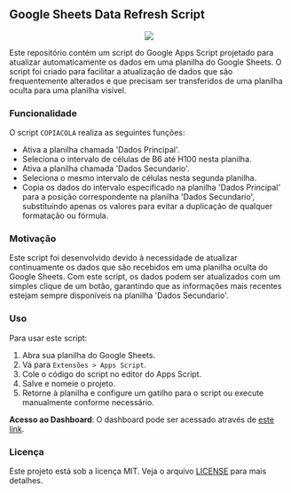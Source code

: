 ## Google Sheets Data Refresh Script

<div align="center">
    <img src="https://github.com/alexandrefreitass/copiaecola/assets/109884524/1ad8672a-094e-41f4-9eae-fa02f0a6ae57" />
</div>

Este repositório contém um script do Google Apps Script projetado para atualizar automaticamente os dados em uma planilha do Google Sheets. O script foi criado para facilitar a atualização de dados que são frequentemente alterados e que precisam ser transferidos de uma planilha oculta para uma planilha visível.

### Funcionalidade

O script `COPIACOLA` realiza as seguintes funções:

- Ativa a planilha chamada 'Dados Principal'.
- Seleciona o intervalo de células de B6 até H100 nesta planilha.
- Ativa a planilha chamada 'Dados Secundario'.
- Seleciona o mesmo intervalo de células nesta segunda planilha.
- Copia os dados do intervalo especificado na planilha 'Dados Principal' para a posição correspondente na planilha 'Dados Secundario', substituindo apenas os valores para evitar a duplicação de qualquer formatação ou fórmula.

### Motivação

Este script foi desenvolvido devido à necessidade de atualizar continuamente os dados que são recebidos em uma planilha oculta do Google Sheets. Com este script, os dados podem ser atualizados com um simples clique de um botão, garantindo que as informações mais recentes estejam sempre disponíveis na planilha 'Dados Secundario'.

### Uso

Para usar este script:
1. Abra sua planilha do Google Sheets.
2. Vá para `Extensões > Apps Script`.
3. Cole o código do script no editor do Apps Script.
4. Salve e nomeie o projeto.
5. Retorne à planilha e configure um gatilho para o script ou execute manualmente conforme necessário.

**Acesso ao Dashboard**: O dashboard pode ser acessado através de [este link](https://docs.google.com/spreadsheets/d/1Iv5r3_E0pw4YoaMNBT5hsyCive26DOFV8OM3kd50-VE/edit#gid=1682663128).

### Licença

Este projeto está sob a licença MIT. Veja o arquivo [LICENSE](https://github.com/alexandrefreitass/copiaecola/blob/master/LICENSE) para mais detalhes.
